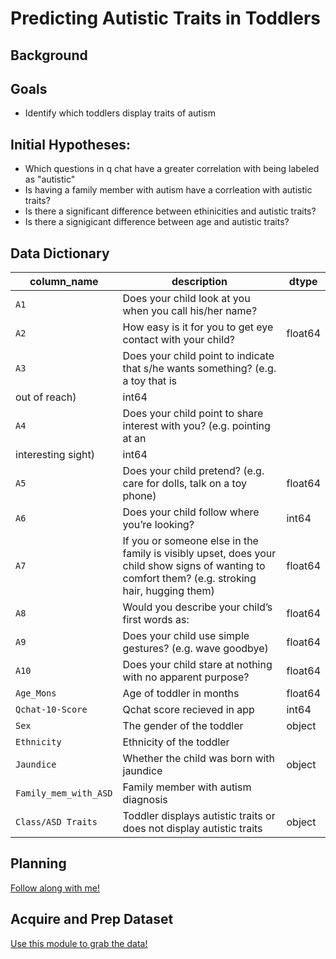 # Predicting Autistic Traits in Toddlers
## Background
> 
## Goals
- Identify which toddlers display traits of autism
## Initial Hypotheses:
- Which questions in q chat have a greater correlation with being labeled as "autistic"
- Is having a family member with autism have a corrleation with autistic traits?
- Is there a significant difference between ethinicities and autistic traits?
- Is there a signigicant difference between age and autistic traits?
## Data Dictionary

| column_name                 | description                                                                                                         | dtype    |
|-----------------------------|---------------------------------------------------------------------------------------------------------------------|----------|
| `A1`                  | Does your child look at you when you call his/her name?                                                                                |  |int64    |
| `A2`                 | How easy is it for you to get eye contact with your child?                                                           |              float64  |
| `A3`                  | Does your child point to indicate that s/he wants something? (e.g. a toy that is 
out of reach)  |  int64  |                                                                                
| `A4`          | Does your child point to share interest with you? (e.g. pointing at an 
interesting sight)                                |  int64    |   
| `A5`                      | Does your child pretend? (e.g. care for dolls, talk on a toy phone)                                                                    |                 float64  |
| `A6`                      | Does your child follow where you’re looking?  |                 int64    |
| `A7`                  | If you or someone else in the family is visibly upset, does your child show signs of wanting to comfort them? (e.g. stroking hair, hugging them)                                                             |                 float64  |
| `A8`                 | Would you describe your child’s first words as:                                                             |                 float64  |
| `A9`                  | Does your child use simple gestures? (e.g. wave goodbye)                                                                                       |                 float64  |
| `A10`    | Does your child stare at nothing with no apparent purpose?                                |                 float64  |
| `Age_Mons `              | Age of toddler in months                                                                      |                 float64  |
| `Qchat-10-Score`                  | Qchat score recieved in app                                                                           |                 int64    |
| `Sex`                   | The gender of the toddler                                                                    |                 object    |
| `Ethnicity`                   | Ethnicity of the toddler                                  |                 | object    |
| `Jaundice`                 | Whether the child was born with jaundice                                                                          |                 object    |
| `Family_mem_with_ASD`           | Family member with autism diagnosis                                                             |                 | object |
| `Class/ASD Traits`           | Toddler displays autistic traits or does not display autistic traits                                                             |                 object  |

## Planning
[Follow along with me!](https://trello.com/b/kZhzTUYs/individual-project-board)

## Acquire and Prep Dataset
[Use this module to grab the data! ](https://github.com/segovialori/toddler_autism_predictor/blob/master/wrangle.py)